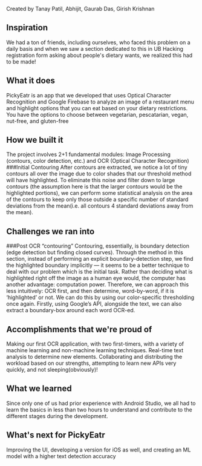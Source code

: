 Created by Tanay Patil, Abhijit, Gaurab Das, Girish Krishnan

## Inspiration
We had a ton of friends, including ourselves, who faced this problem on a daily basis and when we saw a section dedicated to this in UB Hacking registration form asking about people's dietary wants, we realized this had to be made!

## What it does
PickyEatr is an app that we developed that uses Optical Character Recognition and Google Firebase to analyze an image of a restaurant menu and highlight options that you can eat based on your dietary restrictions. You have the options to choose between vegetarian, pescatarian, vegan, nut-free, and gluten-free

## How we built it
The project involves 2+1 fundamental modules: Image Processing (contours, color detection, etc.) and OCR (Optical Character Recognition)
###Initial Contouring
After contours are extracted, we notice a lot of tiny contours all over the image due to color shades that our threshold method will have highlighted. To eliminate this noise and filter down to large contours (the assumption here is that the larger contours would be the highlighted portions), we can perform some statistical analysis on the area of the contours to keep only those outside a specific number of standard deviations from the mean(i.e. all contours 4 standard deviations away from the mean).

## Challenges we ran into
###Post OCR “contouring”
Contouring, essentially, is boundary detection (edge detection but finding closed curves). Through the method in this section, instead of performing an explicit boundary-detection step, we find the highlighted boundary implicitly — it seems to be a better technique to deal with our problem which is the initial task. Rather than deciding what is highlighted right off the image as a human eye would, the computer has another advantage: computation power. Therefore, we can approach this less intuitively: OCR first, and then determine, word-by-word, if it is ‘highlighted’ or not. We can do this by using our color-specific thresholding once again. Firstly, using Google’s API, alongside the text, we can also extract a boundary-box around each word OCR-ed.

## Accomplishments that we're proud of
Making our first OCR application, with two first-timers, with a variety of machine learning and non-machine learning techniques. Real-time text analysis to determine new elements. Collaborating and distributing the workload based on our strengths, attempting to learn new APIs very quickly, and not sleeping(obviously)!

## What we learned
Since only one of us had prior experience with Android Studio, we all had to learn the basics in less than two hours to understand and contribute to the different stages during the development.

## What's next for PickyEatr
Improving the UI, developing a version for iOS as well, and creating an ML model with a higher text detection accuracy
